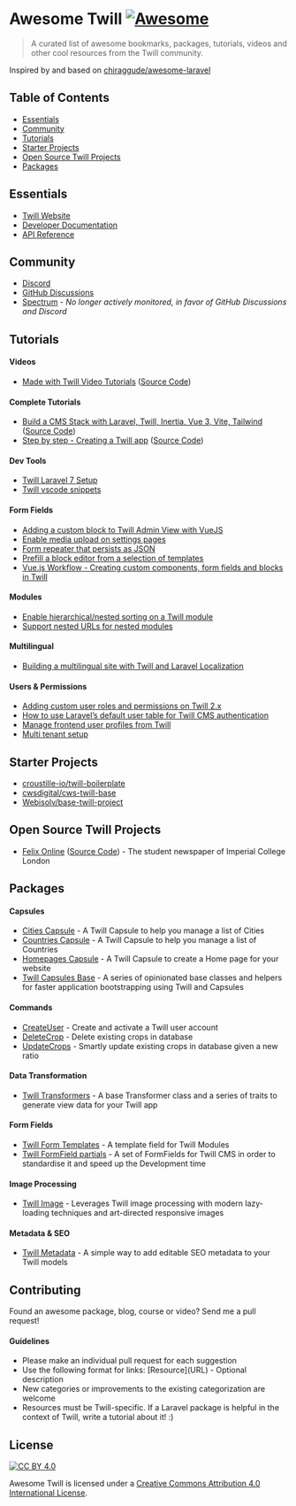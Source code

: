 # Awesome Twill [![Awesome](https://cdn.rawgit.com/sindresorhus/awesome/d7305f38d29fed78fa85652e3a63e154dd8e8829/media/badge.svg)](https://github.com/sindresorhus/awesome)

> A curated list of awesome bookmarks, packages, tutorials, videos and other cool resources from the Twill community.

Inspired by and based on [chiraggude/awesome-laravel](https://github.com/chiraggude/awesome-laravel)

## Table of Contents

- [Essentials](#essentials)
- [Community](#community)
- [Tutorials](#tutorials)
- [Starter Projects](#starter-projects)
- [Open Source Twill Projects](#open-source-twill-projects)
- [Packages](#packages)

## Essentials

* [Twill Website](https://twill.io/)
* [Developer Documentation](https://twill.io/docs/)
* [API Reference](https://twill.io/docs/api/2.x/)

## Community

* [Discord](https://discord.link/twill)
* [GitHub Discussions](https://github.com/area17/twill/discussions)
* [Spectrum](https://spectrum.chat/twill) - *No longer actively monitored, in favor of GitHub Discussions and Discord*

## Tutorials

#### Videos

* [Made with Twill Video Tutorials](https://twill.io/tutorials) ([Source Code](https://github.com/area17/made-with-twill-tutorials))

#### Complete Tutorials

* [Build a CMS Stack with Laravel, Twill, Inertia, Vue 3, Vite, Tailwind](https://tech.codivores.com/series/laravel-twill-inertia) ([Source Code](https://github.com/Codivores/tutorial-laravel-twill-inertia-vue3-vite-tailwind))
* [Step by step - Creating a Twill app](https://spectrum.chat/twill/tips-and-tricks/step-by-step-creating-a-twill-app~ac9bd7f7-d1e3-46a8-8e6f-6075d92cdac7) ([Source Code](https://github.com/sauron/my-twill-blog))

#### Dev Tools

* [Twill Laravel 7 Setup](https://gist.github.com/mcylinder/58aceff97e5c3bb3bafbc2abeea9a7a4)
* [Twill vscode snippets](https://gist.github.com/ferpetrelli/58e9e95173111c126d6da3062461b930)

#### Form Fields

* [Adding a custom block to Twill Admin View with VueJS](https://spectrum.chat/twill/tips-and-tricks/adding-a-custom-block-to-twill-admin-view-with-vuejs~028d79b1-b3cd-4fb7-a89c-ce64af7be4af)
* [Enable media upload on settings pages](https://gist.github.com/chrispymm/9a2542a91732c8b65cebf3ca5ad0d6b0)
* [Form repeater that persists as JSON](https://gist.github.com/mcylinder/6ff7876f29cce8a23b81f3ea80e02a23)
* [Prefill a block editor from a selection of templates](https://gist.github.com/pboivin/c87f91584c454cd369b988810f6453d7)
* [Vue.js Workflow - Creating custom components, form fields and blocks in Twill](https://gist.github.com/pboivin/19d49cbb3c0a6c5c06469117597cc0f7)

#### Modules

* [Enable hierarchical/nested sorting on a Twill module](https://gist.github.com/chrispymm/255b680f4c792c6fc4781d3cc2ee6a67)
* [Support nested URLs for nested modules](https://gist.github.com/chrispymm/dfd6521af819deb41170282affe1e0b5)

#### Multilingual

* [Building a multilingual site with Twill and Laravel Localization](https://gist.github.com/pboivin/62b2c5b6e723ceef54aedf120154e269)

#### Users & Permissions

* [Adding custom user roles and permissions on Twill 2.x](https://gist.github.com/pboivin/b81afbc9baa4e8a85a3982b83c3dc88a)
* [How to use Laravel’s default user table for Twill CMS authentication](https://medium.com/@ryanlebel/how-to-use-laravels-default-user-table-for-twill-cms-authentication-5d0fd5abf0d7)
* [Manage frontend user profiles from Twill](https://gist.github.com/pboivin/d20d23ae130ea9a112ee49dd98f00239)
* [Multi tenant setup](https://spectrum.chat/twill/tips-and-tricks/multi-tenant-setup~85f81567-0570-4989-9d63-e59588aed6c0)

## Starter Projects

* [croustille-io/twill-boilerplate](https://github.com/croustille-io/twill-boilerplate)
* [cwsdigital/cws-twill-base](https://github.com/cwsdigital/cws-twill-base)
* [Webisolv/base-twill-project](https://github.com/Webisolv/base-twill-project)

## Open Source Twill Projects

* [Felix Online](https://felixonline.co.uk/) ([Source Code](https://github.com/FelixOnline/xelif)) - The student newspaper of Imperial College London

## Packages

#### Capsules

* [Cities Capsule](https://github.com/area17/twill-capsule-cities) - A Twill Capsule to help you manage a list of Cities
* [Countries Capsule](https://github.com/area17/twill-capsule-countries) - A Twill Capsule to help you manage a list of Countries
* [Homepages Capsule](https://github.com/area17/twill-capsule-homepages) - A Twill Capsule to create a Home page for your website
* [Twill Capsules Base](https://github.com/area17/twill-capsule-base) - A series of opinionated base classes and helpers for faster application bootstrapping using Twill and Capsules

#### Commands

* [CreateUser](https://gist.github.com/pboivin/8029a00e0e21584bb10d20ca5a6a96f3) - Create and activate a Twill user account
* [DeleteCrop](https://gist.github.com/sauron/bcffa9f44eda6c414d71829c3d4d6b20) - Delete existing crops in database
* [UpdateCrops](https://gist.github.com/sauron/bc713a18779207e5386ad7e83c292a3a) - Smartly update existing crops in database given a new ratio

#### Data Transformation

* [Twill Transformers](https://github.com/area17/twill-transformers) - A base Transformer class and a series of traits to generate view data for your Twill app

#### Form Fields

* [Twill Form Templates](https://github.com/pboivin/twill-form-templates) - A template field for Twill Modules 
* [Twill FormField partials](https://github.com/sauron/twill-form-partials) - A set of FormFields for Twill CMS in order to standardise it and speed up the Development time

#### Image Processing

* [Twill Image](https://github.com/area17/twill-image) - Leverages Twill image processing with modern lazy-loading techniques and art-directed responsive images

#### Metadata & SEO

* [Twill Metadata](https://github.com/cwsdigital/twill-metadata) - A simple way to add editable SEO metadata to your Twill models

## Contributing

Found an awesome package, blog, course or video? Send me a pull request!

#### Guidelines

* Please make an individual pull request for each suggestion
* Use the following format for links: \[Resource\]\(URL\) - Optional description
* New categories or improvements to the existing categorization are welcome
* Resources must be Twill-specific. If a Laravel package is helpful in the context of Twill, write a tutorial about it! :)

## License

[![CC BY 4.0](https://licensebuttons.net/l/by/4.0/88x31.png)](https://creativecommons.org/licenses/by/4.0/)

Awesome Twill is licensed under a  [Creative Commons Attribution 4.0 International License](https://creativecommons.org/licenses/by/4.0/).
